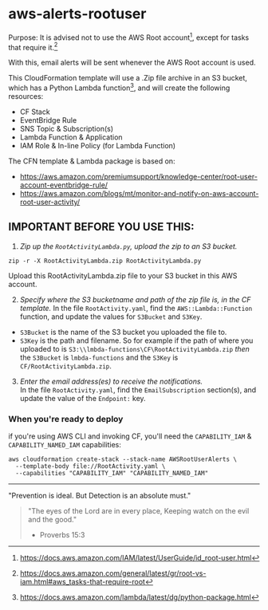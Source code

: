 # aws-alerts-rootuser

Purpose:
It is advised not to use the AWS Root account[^1], except for tasks that require it.[^2]

With this, email alerts will be sent whenever the AWS Root account is used.

This CloudFormation template will use a .Zip file archive in an S3 bucket, which has a Python Lambda function[^3], 
and will create the following resources:
- CF Stack
- EventBridge Rule
- SNS Topic & Subscription(s)
- Lambda Function & Application
- IAM Role & In-line Policy (for Lambda Function)
  
  
The CFN template & Lambda package is based on:
- https://aws.amazon.com/premiumsupport/knowledge-center/root-user-account-eventbridge-rule/
- https://aws.amazon.com/blogs/mt/monitor-and-notify-on-aws-account-root-user-activity/
  
  
## **IMPORTANT BEFORE YOU USE THIS**:  
  
1. _Zip up the `RootActivityLambda.py`, upload the zip to an S3 bucket._
  ```
  zip -r -X RootActivityLambda.zip RootActivityLambda.py
  ```
  Upload this RootActivityLambda.zip file to your S3 bucket in this AWS account.
  
  
2. _Specify where the S3 bucketname and path of the zip file is, in the CF template._
  In the file `RootActivity.yaml`, find the `AWS::Lambda::Function` function, and update the values for `S3Bucket` and `S3Key`.
  - `S3Bucket` is the name of the S3 bucket you uploaded the file to.
  - `S3Key` is the path and filename.
  So for example if the path of where you uploaded to is `S3:\\lmbda-functions\CF\RootActivityLambda.zip`
  _then_ the `S3Bucket` is `lmbda-functions` and the `S3Key` is `CF/RootActivityLambda.zip`.
  
  
3. _Enter the email address(es) to receive the notifications._  
  In the file `RootActivity.yaml`, find the `EmailSubscription` section(s), and update the value of the `Endpoint:` key.


### When you're ready to deploy
  if you're using AWS CLI and invoking CF, 
  you'll need the `CAPABILITY_IAM` & `CAPABILITY_NAMED_IAM` capabilities:

```
aws cloudformation create-stack --stack-name AWSRootUserAlerts \
  --template-body file://RootActivity.yaml \
  --capabilities "CAPABILITY_IAM" "CAPABILITY_NAMED_IAM"
```
  
  
------------------------------------------------------------

"Prevention is ideal. But Detection is an absolute must."

>"The eyes of the Lord are in every place, 
>Keeping watch on the evil and the good."
> - Proverbs 15:3



[^1]: https://docs.aws.amazon.com/IAM/latest/UserGuide/id_root-user.html
[^2]: https://docs.aws.amazon.com/general/latest/gr/root-vs-iam.html#aws_tasks-that-require-root
[^3]: https://docs.aws.amazon.com/lambda/latest/dg/python-package.html
